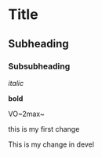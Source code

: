 # Title

## Subheading

### Subsubheading

*italic*

**bold**

VO~2max~

this is my first change

This is my change in devel